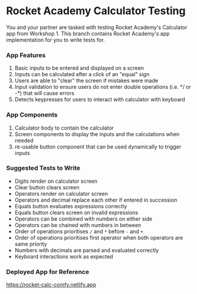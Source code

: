 # Rocket Academy Calculator Testing

You and your partner are tasked with testing Rocket Academy's Calculator app from Workshop 1. This branch contains Rocket Academy's app implementation for you to write tests for.

### App Features

1. Basic inputs to be entered and displayed on a screen
2. Inputs can be calculated after a click of an "equal" sign
3. Users are able to "clear" the screen if mistakes were made
4. Input validation to ensure users do not enter double operations (i.e. \*/ or -\*) that will cause errors
5. Detects keypresses for users to interact with calculator with keyboard

### App Components

1. Calculator body to contain the calculator
2. Screen components to display the inputs and the calculations when needed
3. re-usable button component that can be used dynamically to trigger inputs

### Suggested Tests to Write

- Digits render on calculator screen
- Clear button clears screen
- Operators render on calculator screen
- Operators and decimal replace each other if entered in succession
- Equals button evaluates expressions correctly
- Equals button clears screen on invalid expressions
- Operators can be combined with numbers on either side
- Operators can be chained with numbers in between
- Order of operations prioritises `/` and `*` before `-` and `+`
- Order of operations prioritises first operator when both operators are same priority
- Numbers with decimals are parsed and evaluated correctly
- Keyboard interactions work as expected

### Deployed App for Reference

https://rocket-calc-comfy.netlify.app
